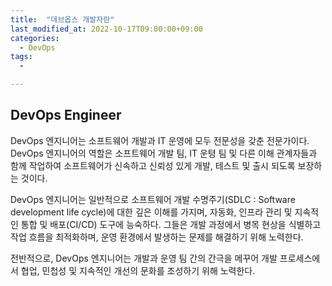 ```yaml
---
title:  "데브옵스 개발자란"
last_modified_at: 2022-10-17T09:00:00+09:00
categories: 
  - DevOps
tags: 
  - 

---
```


## DevOps Engineer

DevOps 엔지니어는 소프트웨어 개발과 IT 운영에 모두 전문성을 갖춘 전문가이다. DevOps 엔지니어의 역할은 소프트웨어 개발 팀, IT 운텽 팀 및 다른 이해 관계자들과 함께 작업하여 소프트웨어가 신속하고 신뢰성 있게 개발, 테스트 및 출시 되도록 보장하는 것이다.

DevOps 엔지니어는 일반적으로 소프트웨어 개발 수명주기(SDLC : Software development life cycle)에 대한 깊은 이해를 가지며, 자동화, 인프라 관리 및 지속적인 통합 및 배포(CI/CD) 도구에 능숙하다. 그들은 개발 과정에서 병목 현상을 식별하고 작업 흐름을 최적화하며, 운영 환경에서 발생하는 문제를 해결하기 위해 노력한다.

전반적으로, DevOps 엔지니어는 개발과 운영 팀 간의 간극을 메꾸어 개발 프로세스에서 협업, 민첩성 및 지속적인 개선의 문화를 조성하기 위해 노력한다.

